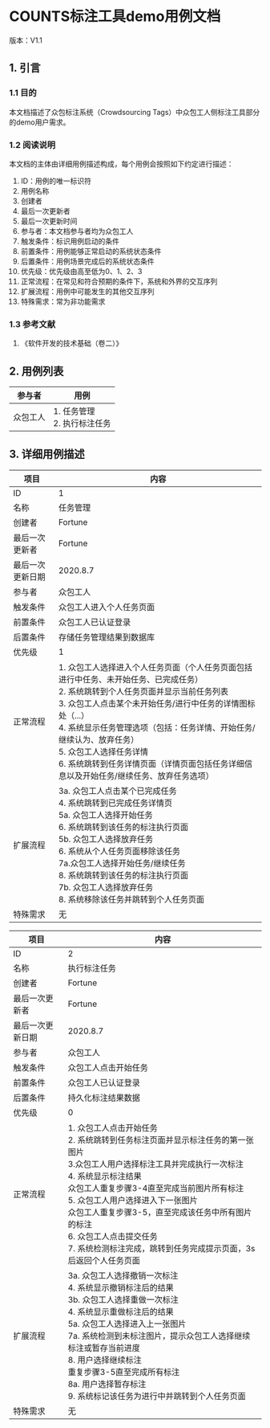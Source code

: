 # COUNTS标注工具demo用例文档

版本：V1.1

## 1. 引言

### 1.1 目的

本文档描述了众包标注系统（Crowdsourcing Tags）中众包工人侧标注工具部分的demo用户需求。

### 1.2 阅读说明

本文档的主体由详细用例描述构成，每个用例会按照如下约定进行描述：

1. ID：用例的唯一标识符
2. 用例名称
3. 创建者
4. 最后一次更新者
5. 最后一次更新时间
6. 参与者：本文档参与者均为众包工人
7. 触发条件：标识用例启动的条件
8. 前置条件：用例能够正常启动的系统状态条件
9. 后置条件：用例场景完成后的系统状态条件
10. 优先级：优先级由高至低为0、1、2、3
11. 正常流程：在常见和符合预期的条件下，系统和外界的交互序列
12. 扩展流程：用例中可能发生的其他交互序列
13. 特殊需求：常为非功能需求



### 1.3 参考文献

1. 《软件开发的技术基础（卷二）》



## 2. 用例列表

| 参与者   | 用例                           |
| -------- | ------------------------------ |
| 众包工人 | 1. 任务管理<br>2. 执行标注任务 |



## 3. 详细用例描述

| 项目             | 内容                                                         |
| ---------------- | ------------------------------------------------------------ |
| ID               | 1                                                            |
| 名称             | 任务管理                                                     |
| 创建者           | Fortune                                                      |
| 最后一次更新者   | Fortune                                                      |
| 最后一次更新日期 | 2020.8.7                                                     |
| 参与者           | 众包工人                                                     |
| 触发条件         | 众包工人进入个人任务页面                                     |
| 前置条件         | 众包工人已认证登录                                           |
| 后置条件         | 存储任务管理结果到数据库                                     |
| 优先级           | 1                                                            |
| 正常流程         | 1. 众包工人选择进入个人任务页面（个人任务页面包括进行中任务、未开始任务、已完成任务）<br>2. 系统跳转到个人任务页面并显示当前任务列表<br/>3. 众包工人点击某个未开始任务/进行中任务的详情图标处（...）<br/>4. 系统显示任务管理选项（包括：任务详情、开始任务/继续认为、放弃任务）<br/>5. 众包工人选择任务详情<br/>6. 系统跳转到任务详情页面（详情页面包括任务详细信息以及开始任务/继续任务、放弃任务选项） |
| 扩展流程         | 3a. 众包工人点击某个已完成任务<br>    4. 系统跳转到已完成任务详情页<br/>5a. 众包工人选择开始任务<br/>    6. 系统跳转到该任务的标注执行页面<br>5b. 众包工人选择放弃任务<br/>    6. 系统从个人任务页面移除该任务<br>7a.众包工人选择开始任务/继续任务<br/>    8. 系统跳转到该任务的标注执行页面<br/>7b. 众包工人选择放弃任务<br>    8. 系统移除该任务并跳转到个人任务页面<br/> |
| 特殊需求         | 无                                                           |



| 项目             | 内容                                                         |
| ---------------- | ------------------------------------------------------------ |
| ID               | 2                                                            |
| 名称             | 执行标注任务                                                 |
| 创建者           | Fortune                                                      |
| 最后一次更新者   | Fortune                                                      |
| 最后一次更新日期 | 2020.8.7                                                     |
| 参与者           | 众包工人                                                     |
| 触发条件         | 众包工人点击开始任务                                         |
| 前置条件         | 众包工人已认证登录                                           |
| 后置条件         | 持久化标注结果数据                                           |
| 优先级           | 0                                                            |
| 正常流程         | 1. 众包工人点击开始任务<br>2. 系统跳转到任务标注页面并显示标注任务的第一张图片<br/>3.众包工人用户选择标注工具并完成执行一次标注<br/>4. 系统显示标注结果<br/>众包工人重复步骤3-4直至完成当前图片所有标注<br/>5. 众包工人用户选择进入下一张图片 <br/>众包工人重复步骤3-5，直至完成该任务中所有图片的标注<br/>6. 众包工人点击提交任务<br/>7. 系统检测标注完成，跳转到任务完成提示页面，3s后返回个人任务页面 |
| 扩展流程         | 3a. 众包工人选择撤销一次标注<br/>    4. 系统显示撤销标注后的结果<br/>3b. 众包工人选择重做一次标注<br/>    4. 系统显示重做标注后的结果<br/>5a. 众包工人选择进入上一张图片<br/>7a. 系统检测到未标注图片，提示众包工人选择继续标注或暂存当前进度<br/>8. 用户选择继续标注<br/>重复步骤3-5直至完成所有标注<br/>8a. 用户选择暂存标注<br/>9. 系统标记该任务为进行中并跳转到个人任务页面 |
| 特殊需求         | 无                                                           |

